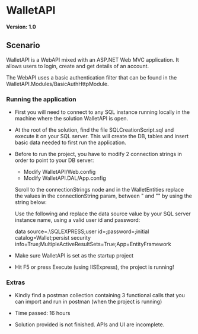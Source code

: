# WalletAPI
**Version: 1.0**

## Scenario

WalletAPI is a WebAPI mixed with an ASP.NET Web MVC application. 
It allows users to login, create and get details of an account.

The WebAPI uses a basic authentication filter that can be found in the WalletAPI.Modules/BasicAuthHttpModule.


### Running the application

- First you will need to connect to any SQL instance running locally in the machine where the solution WalletAPI is open.
- At the root of the solution, find the file SQLCreationScript.sql and execute it on your SQL server. 
	This will create the DB, tables and insert basic data needed to first run the application. 
- Before to run the project, you have to modify 2 connection strings in order to point to your DB server:
	- Modify WalletAPI/Web.config 
	- Modify WalletAPI.DAL/App.config
	
	Scroll to the connectionStrings node and in the WalletEntities replace the values in the connectionString param, between &quot; and &quot;" by using the string below:	
	
	Use the following and replace the data source value by your SQL server instance name, using a valid user id and password:
	
	data source=.\SQLEXPRESS;user id=;password=;initial catalog=Wallet;persist security info=True;MultipleActiveResultSets=True;App=EntityFramework

- Make sure WalletAPI is set as the startup project 
- Hit F5 or press Execute (using IISExpress), the project is running!


### Extras

- Kindly find a postman collection containing 3 functional calls that you can import and run in postman (when the project is running)
- Time passed: 16 hours 

- Solution provided is not finished. APIs and UI are incomplete. 